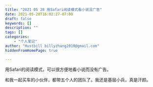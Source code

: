 ```yaml
---
title: "2021 05 28 用Safari阅读模式看小说没广告"
date: 2021-05-28T16:02:27-07:00
draft: false
keywords: []
description: ""
tags: []
categories: 
    - "个人笔记"
author: "Hustbill billyzhang2010@gmail.com"
hiddenFromHomePage: true

---
```


用Safari的阅读模式，可以很方便地看小说而没有广告。

和我一起买车的小伙伴，都带五个人的团队了。我还是基层小兵，真是汗颜。